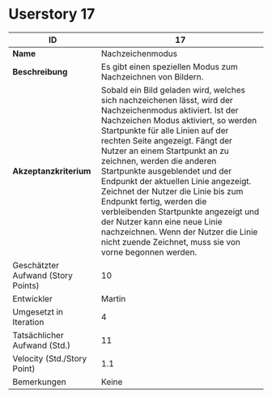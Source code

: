 ﻿# Userstory 17  
 
|**ID**|17|  
|-|-|
|**Name**|Nachzeichenmodus|
|**Beschreibung**|Es gibt einen speziellen Modus zum Nachzeichnen von Bildern.|
|**Akzeptanzkriterium**|Sobald ein Bild geladen wird, welches sich nachzeichenen lässt, wird der Nachzeichenmodus aktiviert. Ist der Nachzeichen Modus aktiviert, so werden Startpunkte für alle Linien auf der rechten Seite angezeigt. Fängt der Nutzer an einem Startpunkt an zu zeichnen, werden die anderen Startpunkte ausgeblendet und der Endpunkt der aktuellen Linie angezeigt. Zeichnet der Nutzer die Linie bis zum Endpunkt fertig, werden die verbleibenden Startpunkte angezeigt und der Nutzer kann eine neue Linie nachzeichnen. Wenn der Nutzer die Linie nicht zuende Zeichnet, muss sie von vorne begonnen werden.|
|Geschätzter Aufwand (Story Points)|10|
|Entwickler|Martin|
|Umgesetzt in Iteration|4|
|Tatsächlicher Aufwand (Std.)|11|
|Velocity (Std./Story Point)|1.1|
|Bemerkungen|Keine|
